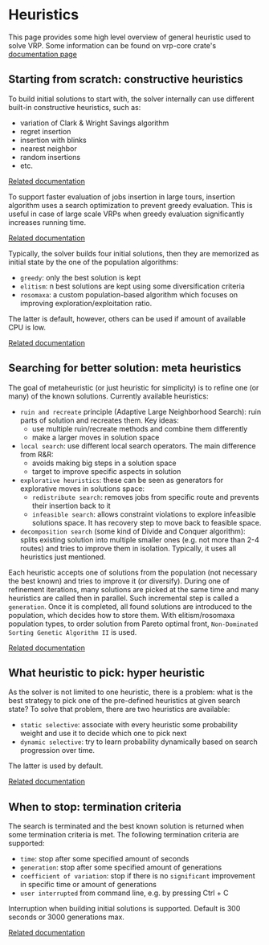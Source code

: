 # Heuristics

This page provides some high level overview of general heuristic used to solve VRP. Some information can be found on
vrp-core crate's [documentation page](https://docs.rs/vrp-core/latest/vrp_core/solver/index.html)


## Starting from scratch: constructive heuristics

To build initial solutions to start with, the solver internally can use different built-in constructive heuristics, such as:

- variation of Clark & Wright Savings algorithm
- regret insertion
- insertion with blinks
- nearest neighbor
- random insertions
- etc.

[Related documentation](https://docs.rs/vrp-core/latest/vrp_core/construction/heuristics/index.html)

To support faster evaluation of jobs insertion in large tours, insertion algorithm uses a search optimization to prevent
greedy evaluation. This is useful in case of large scale VRPs when greedy evaluation significantly increases running time.

[Related documentation](https://docs.rs/vrp-core/latest/vrp_core/utils/trait.SelectionSamplingSearch.html)

Typically, the solver builds four initial solutions, then they are memorized as initial state by the one of the population algorithms:

- `greedy`: only the best solution is kept
- `elitism`: n best solutions are kept using some diversification criteria
- `rosomaxa`: a custom population-based algorithm which focuses on improving exploration/exploitation ratio.

The latter is default, however, others can be used if amount of available CPU is low.

[Related documentation](https://docs.rs/rosomaxa/latest/rosomaxa/population/index.html)

## Searching for better solution: meta heuristics

The goal of metaheuristic (or just heuristic for simplicity) is to refine one (or many) of the known solutions.
Currently available heuristics:

- `ruin and recreate` principle (Adaptive Large Neighborhood Search): ruin parts of solution and recreates them. Key ideas:
  - use multiple ruin/recreate methods and combine them differently
  - make a larger moves in solution space
- `local search`: use different local search operators. The main difference from R&R:
  - avoids making big steps in a solution space
  - target to improve specific aspects in solution
- `explorative heuristics`: these can be seen as generators for explorative moves in solutions space:
  - `redistribute search`: removes jobs from specific route and prevents their insertion back to it
  - `infeasible search`: allows constraint violations to explore infeasible solutions space. It has recovery step
     to move back to feasible space.
- `decomposition search` (some kind of Divide and Conquer algorithm): splits existing solution into multiple smaller ones
   (e.g. not more than 2-4 routes) and tries to improve them in isolation. Typically, it uses all heuristics just mentioned.

Each heuristic accepts one of solutions from the population (not necessary the best known) and tries to improve it (or diversify).
During one of refinement iterations, many solutions are picked at the same time and many heuristics are called then in parallel.
Such incremental step is called a `generation`. Once it is completed, all found solutions are introduced to the population,
which decides how to store them. With elitism/rosomaxa population types, to order solution from Pareto optimal front,
`Non-Dominated Sorting Genetic Algorithm II` is used.

[Related documentation](https://docs.rs/vrp-core/latest/vrp_core/solver/search/index.html)


## What heuristic to pick: hyper heuristic

As the solver is not limited to one heuristic, there is a problem: what is the best strategy to pick one of the pre-defined
heuristics at given search state? To solve that problem, there are two heuristics are available:

- `static selective`: associate with every heuristic some probability weight and use it to decide which one to pick next
- `dynamic selective`: try to learn probability dynamically based on search progression over time.

The latter is used by default.

[Related documentation](https://docs.rs/rosomaxa/latest/rosomaxa/hyper/index.html)


## When to stop: termination criteria

The search is terminated and the best known solution is returned when some termination criteria is met. The following
termination criteria are supported:

- `time`: stop after some specified amount of seconds
- `generation`: stop after some specified amount of generations
- `coefficient of variation`: stop if there is no `significant` improvement in specific time or amount of generations
- `user interrupted` from command line, e.g. by pressing Ctrl + C

Interruption when building initial solutions is supported. Default is 300 seconds or 3000 generations max.

[Related documentation](https://docs.rs/rosomaxa/latest/rosomaxa/termination/index.html)
